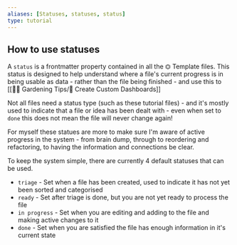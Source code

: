 ```yaml
---
aliases: [Statuses, statuses, status]
type: tutorial
---
```


## How to use statuses
A `status` is a frontmatter property contained in all the ⏣ Template files.  This status is designed to help understand where a file's current progress is in being usable as data - rather than the file being finished - and use this to [[👩‍🌾 Gardening Tips/🎯 Create Custom Dashboards]]  

Not all files need a status type (such as these tutorial files) - and it's mostly used to indicate that a file or idea has been dealt with - even when set to `done` this does not mean the file will never change again!

For myself these statues are more to make sure I'm aware of active progress in the system - from brain dump, through to reordering and refactoring, to having the information and connections be clear.

To keep the system simple, there are currently 4 default statuses that can be used.

- `triage` - Set when a file has been created, used to indicate it has not yet been sorted and categorised
- `ready` - Set after triage is done, but you are not yet ready to process the file
- `in progress` - Set when you are editing and adding to the file and making active changes to it
- `done` - Set when you are satisfied the file has enough information in it's current state